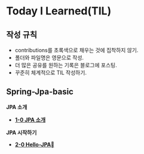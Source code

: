 # Today I Learned(TIL)

## 작성 규칙
- contributions를 초록색으로 채우는 것에 집착하지 않기.
- 폴더와 파일명은 영문으로 작성.
- 더 많은 공유를 원하는 기록은 블로그에 포스팅.
- 꾸준히 체계적으로 TIL 작성하기. 

## Spring-Jpa-basic

**JPA 소개**
- [**1-0 JPA 소개**](https://github.com/YeongJae0114/TIL/blob/main/Spring-Jpa-basic/Jpa-basic_1-0.md)


**JPA 시작하기**
- [**2-0 Hello-JPA**](https://github.com/YeongJae0114/TIL/blob/main/Spring-Jpa-basic/Jpa-basic_2-0.md)

